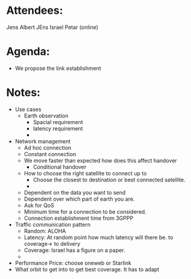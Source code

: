 
# Attendees:
Jens 
Albert 
JEns 
Israel 
Petar (online)

# Agenda:

-  We propose the link establishment 

# Notes:

- Use cases 
	- Earth observation 
		- Spacial requirement 
		- latency requirement 
		- 
- Network management 
	- Ad hoc connection 
	- Constant connection 
	- We move faster than expected how does this affect handover 
		- Conditional handover
	- How to choose the right satellite to connect up to 
		- Choose the closest to destination or best connected satellite. 
		- 
	- Dependent on the data you want to send 
	- Dependent over which part of earth you are. 
	- Ask for QoS
	- Minimum time for a connection to be considered. 
	- Connection establishment time from 3GPPP
- Traffic communication pattern 
	- Random: ALOHA 
	- Latency: At random point how much latency will there be. to coverage-> to delivery 
	- Coverage: Israel has a figure on a paper. 
	- 
- Performance
Price: choose oneweb or Starlink 
- What orbit to get into to get best coverage. It has to adapt 
